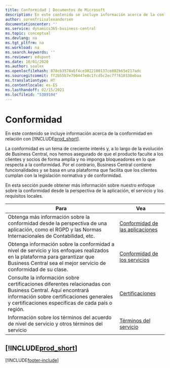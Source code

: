 ```yaml
---
title: Conformidad | Documentos de Microsoft
description: En este contenido se incluye información acerca de la conformidad en relación con Business Central.
author: sorenfriisalexandersen
documentationcenter: ''
ms.service: dynamics365-business-central
ms.topic: conceptual
ms.devlang: na
ms.tgt_pltfrm: na
ms.workload: na
ms.search.keywords: ''
ms.reviewer: edupont
ms.date: 10/01/2020
ms.author: soalex
ms.openlocfilehash: 878cb3578a6f4ce3022100137ce802b65e217adc
ms.sourcegitcommit: ff2b55b7e790447e0c1fcd5c2ec7f7610338ebaa
ms.translationtype: HT
ms.contentlocale: es-ES
ms.lasthandoff: 02/15/2021
ms.locfileid: "5389104"
---
```

# <a name="compliance"></a>Conformidad

En este contenido se incluye información acerca de la conformidad en relación con [!INCLUDE[prod_short](../includes/prod_short.md)].  

La conformidad es un tema de creciente interés y, a lo largo de la evolución de Business Central, nos hemos asegurado de que el producto faculte a los clientes y socios de forma amplia y no imponga bloqueadores en lo que respecta a la conformidad. Por el contrario, Business Central contiene funcionalidades y se basa en una plataforma que facilita que los clientes cumplan con la legislación normativa y de conformidad.

En esta sección puede obtener más información sobre nuestro enfoque sobre la conformidad desde la perspectiva de la aplicación, el servicio y los requisitos locales.

|**Para**|**Vea**|  
|------------|-------------|  
|Obtenga más información sobre la conformidad desde la perspectiva de una aplicación, como el RGPD y las Normas Internacionales de Contabilidad, etc.|[Conformidad de las aplicaciones](compliance-application-compliance.md)|  
|Obtenga información sobre la conformidad a nivel de servicio y los enfoques realizados en la plataforma para garantizar que Business Central sea el mejor servicio de conformidad de su clase.|[Conformidad de los servicios](compliance-service-compliance.md)|  
|Consulte la información sobre certificaciones diferentes relacionadas con Business Central. Aquí encontrará información sobre certificaciones generales y certificaciones específicas de cada país o región.|[Certificaciones](compliance-certifications.md)|  
|Información sobre los términos del acuerdo de nivel de servicio y otros términos del servicio|[Términos del servicio](compliance-service-compliance.md#service-terms)|  

## [!INCLUDE[prod_short](../includes/free_trial_md.md)]  


[!INCLUDE[footer-include](../includes/footer-banner.md)]